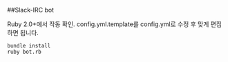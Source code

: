 ##Slack-IRC bot

Ruby 2.0+에서 작동 확인.
config.yml.template를 config.yml로 수정 후 맞게 편집하면 됩니다.

```
bundle install
ruby bot.rb
```
